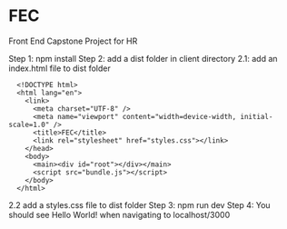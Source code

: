 # FEC
Front End Capstone Project for HR

Step 1: npm install
Step 2: add a dist folder in client directory
  2.1: add an index.html file to dist folder
  ```
    <!DOCTYPE html>
    <html lang="en">
      <link>
        <meta charset="UTF-8" />
        <meta name="viewport" content="width=device-width, initial-scale=1.0" />
        <title>FEC</title>
        <link rel="stylesheet" href="styles.css"></link>
      </head>
      <body>
        <main><div id="root"></div></main>
        <script src="bundle.js"></script>
      </body>
    </html>
  ```
  2.2 add a styles.css file to dist folder
Step 3: npm run dev
Step 4: You should see Hello World! when navigating to localhost/3000
